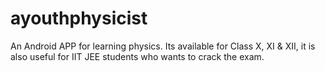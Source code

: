 # ayouthphysicist
An Android APP for learning physics. Its available for Class X, XI &amp; XII, it is also useful for IIT JEE students who wants to crack the exam.
